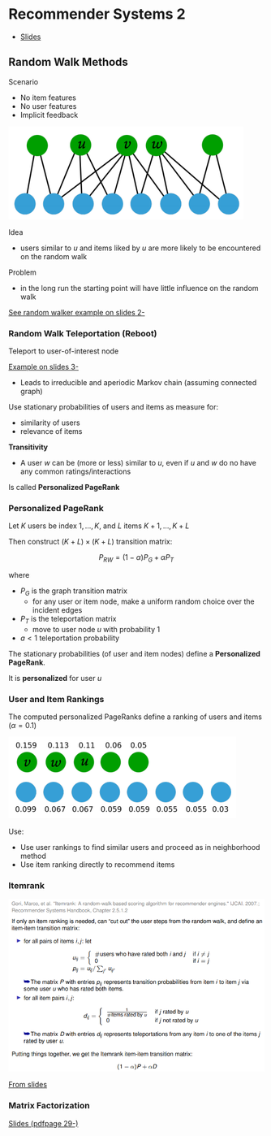# Recommender Systems 2

* [Slides](https://www.moodle.aau.dk/pluginfile.php/2137621/mod_resource/content/3/wi_20_06.pdf)

## Random Walk Methods

Scenario

* No item features
* No user features
* Implicit feedback

![image-20201019145710061](images/06-recommender-systems-2/image-20201019145710061.png)

Idea

* users similar to $u$ and items liked by $u$ are more likely to be encountered on the random walk

Problem

* in the long run the starting point will have little influence on the random walk

[See random walker example on slides 2-](https://www.moodle.aau.dk/pluginfile.php/2137621/mod_resource/content/1/wi_20_06.pdf#page=3)

### Random Walk Teleportation (Reboot)

Teleport to user-of-interest node

[Example on slides 3-](https://www.moodle.aau.dk/pluginfile.php/2137621/mod_resource/content/1/wi_20_06.pdf#page=14)

* Leads to irreducible and aperiodic Markov chain (assuming connected graph)

Use stationary probabilities of users and items as measure for:

* similarity of users
* relevance of items

**Transitivity**

* A user $w$ can be (more or less) similar to $u$, even if $u$ and $w$ do no have any common ratings/interactions

Is called **Personalized PageRank**

### Personalized PageRank

Let $K$ users be index $1,\dots,K$, and $L$ items $K+1, \dots , K+L$

Then construct $(K+L) \times (K+L)$ transition matrix:

$$
P_{RW}=(1-\alpha)P_G + \alpha P_T
$$

where 

* $P_G$ is the graph transition matrix
    * for any user or item node, make a uniform random choice over the incident edges
* $P_T$ is the teleportation matrix
    * move to user node $u$ with probability 1
* $a<1$ teleportation probability



The stationary probabilities (of user and item nodes) define a **Personalized PageRank**.

It is **personalized** for user $u$



### User and Item Rankings

The computed personalized PageRanks define a ranking of users and items $(\alpha = 0.1)$

![image-20210102124416911](images/06-recommender-systems-2/image-20210102124416911.png)

Use:

* Use user rankings to find similar users and proceed as in neighborhood method
* Use item ranking directly to recommend items



### Itemrank

![image-20210102124601888](images/06-recommender-systems-2/image-20210102124601888.png)

[From slides](https://www.moodle.aau.dk/pluginfile.php/2137621/mod_resource/content/3/wi_20_06.pdf#page=28)



### Matrix Factorization

[Slides (pdfpage 29-)](https://www.moodle.aau.dk/pluginfile.php/2137621/mod_resource/content/3/wi_20_06.pdf#page=29)